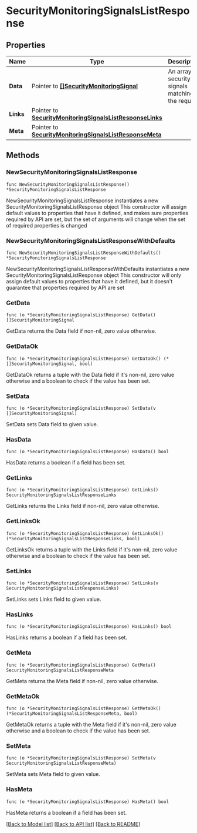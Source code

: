 # SecurityMonitoringSignalsListResponse

## Properties

Name | Type | Description | Notes
---- | ---- | ----------- | ------
**Data** | Pointer to [**[]SecurityMonitoringSignal**](SecurityMonitoringSignal.md) | An array of security signals matching the request. | [optional] 
**Links** | Pointer to [**SecurityMonitoringSignalsListResponseLinks**](SecurityMonitoringSignalsListResponseLinks.md) |  | [optional] 
**Meta** | Pointer to [**SecurityMonitoringSignalsListResponseMeta**](SecurityMonitoringSignalsListResponseMeta.md) |  | [optional] 

## Methods

### NewSecurityMonitoringSignalsListResponse

`func NewSecurityMonitoringSignalsListResponse() *SecurityMonitoringSignalsListResponse`

NewSecurityMonitoringSignalsListResponse instantiates a new SecurityMonitoringSignalsListResponse object
This constructor will assign default values to properties that have it defined,
and makes sure properties required by API are set, but the set of arguments
will change when the set of required properties is changed

### NewSecurityMonitoringSignalsListResponseWithDefaults

`func NewSecurityMonitoringSignalsListResponseWithDefaults() *SecurityMonitoringSignalsListResponse`

NewSecurityMonitoringSignalsListResponseWithDefaults instantiates a new SecurityMonitoringSignalsListResponse object
This constructor will only assign default values to properties that have it defined,
but it doesn't guarantee that properties required by API are set

### GetData

`func (o *SecurityMonitoringSignalsListResponse) GetData() []SecurityMonitoringSignal`

GetData returns the Data field if non-nil, zero value otherwise.

### GetDataOk

`func (o *SecurityMonitoringSignalsListResponse) GetDataOk() (*[]SecurityMonitoringSignal, bool)`

GetDataOk returns a tuple with the Data field if it's non-nil, zero value otherwise
and a boolean to check if the value has been set.

### SetData

`func (o *SecurityMonitoringSignalsListResponse) SetData(v []SecurityMonitoringSignal)`

SetData sets Data field to given value.

### HasData

`func (o *SecurityMonitoringSignalsListResponse) HasData() bool`

HasData returns a boolean if a field has been set.

### GetLinks

`func (o *SecurityMonitoringSignalsListResponse) GetLinks() SecurityMonitoringSignalsListResponseLinks`

GetLinks returns the Links field if non-nil, zero value otherwise.

### GetLinksOk

`func (o *SecurityMonitoringSignalsListResponse) GetLinksOk() (*SecurityMonitoringSignalsListResponseLinks, bool)`

GetLinksOk returns a tuple with the Links field if it's non-nil, zero value otherwise
and a boolean to check if the value has been set.

### SetLinks

`func (o *SecurityMonitoringSignalsListResponse) SetLinks(v SecurityMonitoringSignalsListResponseLinks)`

SetLinks sets Links field to given value.

### HasLinks

`func (o *SecurityMonitoringSignalsListResponse) HasLinks() bool`

HasLinks returns a boolean if a field has been set.

### GetMeta

`func (o *SecurityMonitoringSignalsListResponse) GetMeta() SecurityMonitoringSignalsListResponseMeta`

GetMeta returns the Meta field if non-nil, zero value otherwise.

### GetMetaOk

`func (o *SecurityMonitoringSignalsListResponse) GetMetaOk() (*SecurityMonitoringSignalsListResponseMeta, bool)`

GetMetaOk returns a tuple with the Meta field if it's non-nil, zero value otherwise
and a boolean to check if the value has been set.

### SetMeta

`func (o *SecurityMonitoringSignalsListResponse) SetMeta(v SecurityMonitoringSignalsListResponseMeta)`

SetMeta sets Meta field to given value.

### HasMeta

`func (o *SecurityMonitoringSignalsListResponse) HasMeta() bool`

HasMeta returns a boolean if a field has been set.


[[Back to Model list]](../README.md#documentation-for-models) [[Back to API list]](../README.md#documentation-for-api-endpoints) [[Back to README]](../README.md)


